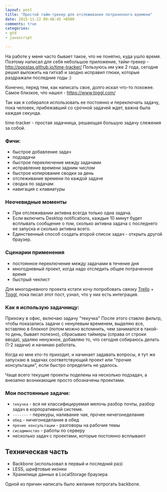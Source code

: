 ```yaml
---
layout: post
title: "Простой тайм-трекер для отслеживания потраченного времени"
date: 2015-11-22 09:40:45 +0500
comments: true
categories: 
- gtd
- javascript

---
```


На работе у меня часто бывает такое, что не понятно, куда ушло время.
Поэтому написал для себя небольшое приложение, тайм-трекер - http://popstas.github.io/time-tracker/
Пользуюсь им уже 2 года, сегодня решил выложить на гитхаб и заодно исправил
глюки, которые раздражали последние годы :)

<!-- more -->

Конечно, перед тем, как написать свое, долго искал что-то похожее.
Самое близкое, что нашел - https://www.toggl.com/

Так как я собирался использовать ее постоянно и переключать задачу,
пока человек, прибежавший со срочной задачей ждет, важна была каждая секунда.

time-tracker - простая задачница, решающая большую задачу слежения за собой.


### Фичи:
- быстрое добавление задач
- подзадачи
- быстрое переключение между задачами
- исправление времени задним числом
- быстрое копирование сводки за день
- отслеживание времени по каждой задаче
- сводка по задачам
- навигация с клавиатуры


### Неочевидные моменты
- При отслеживании активна всегда только одна задача.
- Если включить Desktop notifications, каждые 10 минут будет всплывать сообщение
о том, сколько активна задача с последнего ее запуска и сколько активна всего.
- Единственный способ создать второй список задач - открыть другой браузер.


### Сценарии применения
- постоянное переключение между задачами в течение дня
- многодневный проект, когда надо отследить общее потраченное время
- быстрый чеклист

Для многодневного проекта кстати хочу попробовать связку 
[Trello](https://trello.com/) + [Toggl](https://toggl.com/tools),
пока писал этот пост, узнал, что у них есть интеграция.


### Как я использую задачницу:
Прихожу в офис, включаю задачу "текучка"
После этого ставлю фильтр, чтобы показались задачи с ненулевым временем,
выделяю все, вставляю в блокнот (потом можно вспомнить, чем занимался в
такой-то день, бывает полезно), сбрасываю таймеры (справа от строки ввода),
удаляю ненужное, добавляю то, что сегодня собираюсь делать (1-2 задачи) и 
начинаю работать.

Когда ко мне кто-то приходит, и начинает задавать вопросы, я тут же запускаю
в задачах соответствующий проект или "прочие консультации", если быстро определить
не удалось.

Чаще всего текущие проекты поделены на несколько подзадач, а внезапно возникающие
просто обозначены проектами.


### Мои постоянные задачи:
- `текучка` - вся не классифицируемая мелочь
разбор почты, разбор задач в корпоративной системе.
- `-------` - перекуры, наливание чая, прочее ничегонеделание
- `обед` - ничегонеделание в обед
- `прочие консультации` - разговоры на рабочие темы
- `сисадминство` - работы по серверу
- несколько задач с проектами, которые постоянно всплывают


## Техническая часть
- Backbone (использовал в первый и последний раз)
- LESS, шрифтовые иконки
- Хранилище данных в LocalStorage браузера

Одной из причин написать было желание потрогать backbone.
